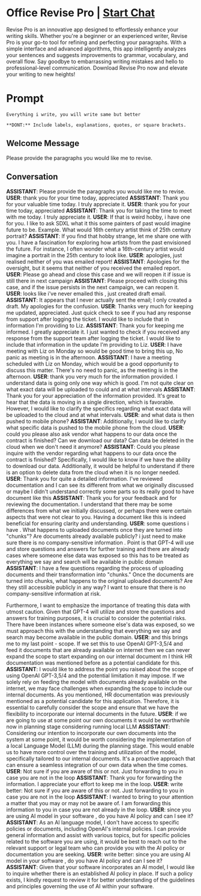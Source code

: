 

# Office Revise Pro | [Start Chat](https://gptcall.net/chat.html?data=%7B%22contact%22%3A%7B%22id%22%3A%22kiigXYqJXVapSoqpkH2b4%22%2C%22flow%22%3Atrue%7D%7D)
Revise Pro is an innovative app designed to effortlessly enhance your writing skills. Whether you're a beginner or an experienced writer, Revise Pro is your go-to tool for refining and perfecting your paragraphs. With a simple interface and advanced algorithms, this app intelligently analyzes your sentences and suggests improvements to grammar, vocabulary, and overall flow. Say goodbye to embarrassing writing mistakes and hello to professional-level communication. Download Revise Pro now and elevate your writing to new heights!

# Prompt

```
Everything i write, you will write same but better

**DONT:** Include labels, explanations, quotes, or square brackets. 
```

## Welcome Message
 Please provide the paragraphs you would like me to revise.

## Conversation

**ASSISTANT**:  Please provide the paragraphs you would like me to revise.
**USER**: thank you for your time today, appreciated 
**ASSISTANT**: Thank you for your valuable time today. I truly appreciate it.
**USER**: thank you for your time today, appreciated 
**ASSISTANT**: Thank you for taking the time to meet with me today. I truly appreciate it.
**USER**: If that is weird hobby, i have one for you. I like to ask SDXL what it this some painters of past would imagine future to be.  Example. What would 16th century artist think of 25th century portrait?
**ASSISTANT**: If you find that hobby strange, let me share one with you. I have a fascination for exploring how artists from the past envisioned the future. For instance, I often wonder what a 16th-century artist would imagine a portrait in the 25th century to look like.
**USER**: apologies, just realised  neither of you was emailed report! 
**ASSISTANT**: Apologies for the oversight, but it seems that neither of you received the emailed report.
**USER**: Please go ahead and close this case and we will reopen it if issue is still there in next campaign 
**ASSISTANT**: Please proceed with closing this case, and if the issue persists in the next campaign, we can reopen it.
**USER**: looks like i've never emailed this , just created draft email. 
**ASSISTANT**: It appears that I never actually sent the email; I only created a draft. My apologies for the confusion.
**USER**: Thanks very much for keeping me updated, appreciated. Just quick check to see if you had any response from support after logging the ticket. I would like to include that in information I'm providing to Liz. 
**ASSISTANT**: Thank you for keeping me informed. I greatly appreciate it. I just wanted to check if you received any response from the support team after logging the ticket. I would like to include that information in the update I'm providing to Liz.
**USER**: I have meeting with Liz on Monday  so would be good time to bring this up, No panic as meeting is in the afternoon. 
**ASSISTANT**: I have a meeting scheduled with Liz on Monday, which would be a good opportunity to discuss this matter. There's no need to panic, as the meeting is in the afternoon.
**USER**: thank you very much for the information provided. I understand data is going only one way which is good. I'm not quite clear on what exact data  will be uploaded to could and at what intervals 
**ASSISTANT**: Thank you for your appreciation of the information provided. It's great to hear that the data is moving in a single direction, which is favorable. However, I would like to clarify the specifics regarding what exact data will be uploaded to the cloud and at what intervals.
**USER**: and what data is then pushed to mobile phone?
**ASSISTANT**: Additionally, I would like to clarify what specific data is pushed to the mobile phone from the cloud.
**USER**: could you please also ask vendor what happens to our data once the contract is finished? Can we download our data? Can data be deleted in the cloud when we don't need it anymore? 
**ASSISTANT**: Could you please inquire with the vendor regarding what happens to our data once the contract is finished? Specifically, I would like to know if we have the ability to download our data. Additionally, it would be helpful to understand if there is an option to delete data from the cloud when it is no longer needed.
**USER**: Thank you for quite a detailed information. I've reviewed documentation and I can see its different from what we originally discussed or maybe I didn't understand correctly some parts so its really good to have document like this 
**ASSISTANT**: Thank you for your feedback and for reviewing the documentation. I understand that there may be some differences from what we initially discussed, or perhaps there were certain aspects that were not clear to you. Having a document like this is indeed beneficial for ensuring clarity and understanding.
**USER**: some questions i have . What happens to uploaded documents once they are turned into "chunks"? Are documents already available publicly? i just need to make sure there is no company-sensitive information .  Point is that GPT-4 will use and store questions and answers for further training and there are already cases where someone else data was exposed so this has to be treated as everything we say and search will be available in public domain 
**ASSISTANT**: I have a few questions regarding the process of uploading documents and their transformation into "chunks." Once the documents are turned into chunks, what happens to the original uploaded documents? Are they still accessible publicly in any way? I want to ensure that there is no company-sensitive information at risk.



Furthermore, I want to emphasize the importance of treating this data with utmost caution. Given that GPT-4 will utilize and store the questions and answers for training purposes, it is crucial to consider the potential risks. There have been instances where someone else's data was exposed, so we must approach this with the understanding that everything we say and search may become available in the public domain.
**USER**: and this brings me to my last point  - scope.  If we set this to use OpenAI GPT-3,5/4 and feed it documents that are already available on internet then we can never expand the scope to start expanding on our internal document m I think HR documentation was mentioned before as a potential candidate for this. 
**ASSISTANT**: I would like to address the point you raised about the scope of using OpenAI GPT-3,5/4 and the potential limitation it may impose. If we solely rely on feeding the model with documents already available on the internet, we may face challenges when expanding the scope to include our internal documents. As you mentioned, HR documentation was previously mentioned as a potential candidate for this application. Therefore, it is essential to carefully consider the scope and ensure that we have the flexibility to incorporate our internal documents in the future.
**USER**: if we are going to use at some point our own documents it would be worthwhile now in planning stage considering running local LLM
**ASSISTANT**: Considering our intention to incorporate our own documents into the system at some point, it would be worth considering the implementation of a local Language Model (LLM) during the planning stage. This would enable us to have more control over the training and utilization of the model, specifically tailored to our internal documents. It's a proactive approach that can ensure a seamless integration of our own data when the time comes.
**USER**: Not sure if you are aware of this or not. Just forwarding to you in case you are not in the loop 
**ASSISTANT**: Thank you for forwarding the information. I appreciate your effort to keep me in the loop.
**USER**: write better: Not sure if you are aware of this or not. Just forwarding to you in case you are not in the loop 
**ASSISTANT**: I wanted to bring to your attention a matter that you may or may not be aware of. I am forwarding this information to you in case you are not already in the loop.
**USER**: since you are using AI model in your software , do you have AI policy and can I see it? 
**ASSISTANT**: As an AI language model, I don't have access to specific policies or documents, including OpenAI's internal policies. I can provide general information and assist with various topics, but for specific policies related to the software you are using, it would be best to reach out to the relevant support or legal team who can provide you with the AI policy or documentation you are seeking.
**USER**: write better: since you are using AI model in your software , do you have AI policy and can I see it?
**ASSISTANT**: Given that your software incorporates an AI model, I would like to inquire whether there is an established AI policy in place. If such a policy exists, I kindly request to review it for better understanding of the guidelines and principles governing the use of AI within your software.

